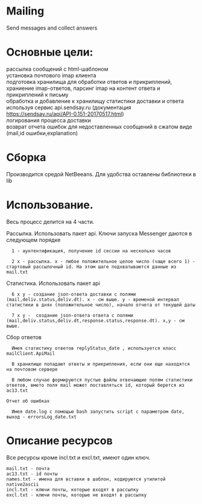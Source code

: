 # Mailing
Send messages and collect answers

# Основные цели: 
  рассылка сообщений c html-шаблоном  
  установка почтового imap клиента  
  подготовка хранилища для обработки ответов и прикриплений, храниение imap-ответов, парсинг imap на контент ответа и прикриплений к письму  
  обработка и добавление к хранилищу статистики доставки и ответа используя сервис api.sendsay.ru (документация https://sendsay.ru/api/API-0.151-20170517.html)  
  логирования процесса доставки  
  возврат отчета ошибок для недоставленных сообщений в сжатом виде (mail,id ошибки,explanation)
  
# Сборка
  Производится средой NetBeeans. Для удобства оставлены библиотеки в lib
  
# Использование. 

Весь процесс делится на 4 части. 

  Рассылка. Использовать пакет api. Ключи запуска Messenger даются в следующем порядке
  
      1 - аунтентификация, получение id сессии на несколько часов
      
      2 x - рассылка. x - любое положительное целое число (чаще всего 1) - стартовый рассылочный id. На этом шаге подхватываются данные из mail.txt
      
  Статистика. Использовать пакет api
  
      6 x y - создание json-ответа доставки с полями (mail,deliv.status,deliv.dt). x - см выше. y - временой интервал статистики в днях (положительное число), начало отчета от текущей даты 
      
      7 x y -  создание json-ответа ответа с полями (mail,deliv.status,deliv.dt,response.status,response.dt). x,y - см выше.
      
  Сбор ответов
  
      Имея статистику ответов replyStatus_date , используется класс mailClient.ApiMail
      
      В хранилище попадают ответы и прикрипления, если они еще находятся на почтовом сервере
      
      В любом случае формируются пустые файлы отвечающие полям статистики ответов, вмето поля mail может поставляться id, который берется из ac13.txt
      
    Отчет об ошибках
  
      Имея date.log с помощью bash запустить script c параметром date, выход - errorsLog_date.txt
 
 # Описание ресурсов
 
 Все ресурсы кроме incl.txt и excl.txt, имеют один ключ.
 
    mail.txt - почта
    ac13.txt - id почты
    names.txt - имена для вставки в шаблон, кодируются утилитой native2ascii
    incl.txt - ключи почты, которые входят в рассылку
    excl.txt - ключи почты, которые не входят в рассылку  
      
  
